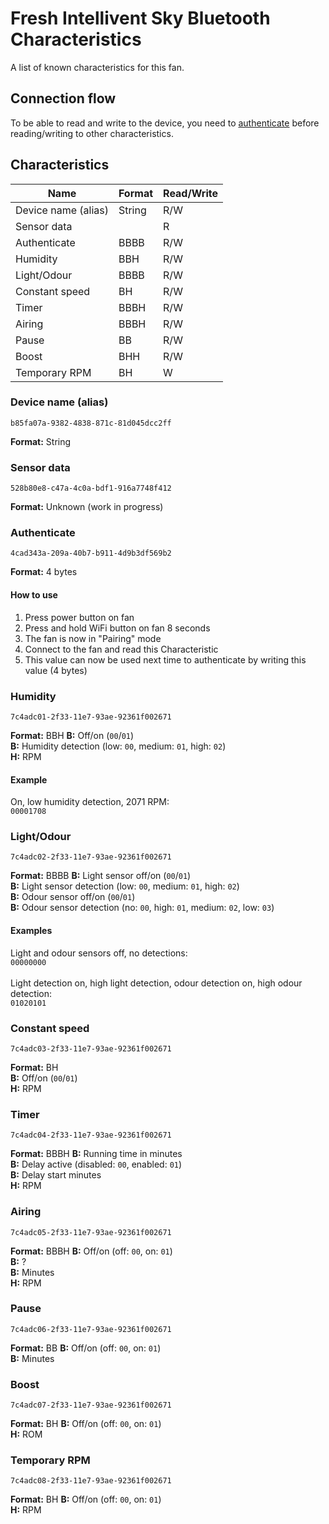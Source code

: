 # Fresh Intellivent Sky Bluetooth Characteristics

A list of known characteristics for this fan.

## Connection flow

To be able to read and write to the device, you need to [authenticate](#Authenticate) before reading/writing to other characteristics.

## Characteristics

| Name                | Format | Read/Write |
|---------------------|--------|------------|
| Device name (alias) | String | R/W        |
| Sensor data         |        | R          |
| Authenticate        | BBBB   | R/W        |
| Humidity            | BBH    | R/W        |
| Light/Odour         | BBBB   | R/W        |
| Constant speed      | BH     | R/W        |
| Timer               | BBBH   | R/W        |
| Airing              | BBBH   | R/W        |
| Pause               | BB     | R/W        |
| Boost               | BHH    | R/W        |
| Temporary RPM       | BH     | W          |

### Device name (alias)
```
b85fa07a-9382-4838-871c-81d045dcc2ff
```
**Format:** String


### Sensor data
```
528b80e8-c47a-4c0a-bdf1-916a7748f412
```
**Format:** Unknown (work in progress)


### Authenticate
```
4cad343a-209a-40b7-b911-4d9b3df569b2
```
**Format:** 4 bytes
#### How to use
1. Press power button on fan
2. Press and hold WiFi button on fan 8 seconds
3. The fan is now in "Pairing" mode
4. Connect to the fan and read this Characteristic
5. This value can now be used next time to authenticate by writing this value (4 bytes)


### Humidity
```
7c4adc01-2f33-11e7-93ae-92361f002671
```
**Format:** BBH
**B:** Off/on (`00`/`01`)\
**B:** Humidity detection (low: `00`, medium: `01`, high: `02`)\
**H:** RPM

#### Example
On, low humidity detection, 2071 RPM:\
`00001708`


### Light/Odour
```
7c4adc02-2f33-11e7-93ae-92361f002671
```
**Format:** BBBB
**B:** Light sensor off/on (`00`/`01`)\
**B:** Light sensor detection (low: `00`, medium: `01`, high: `02`)\
**B:** Odour sensor off/on (`00`/`01`)\
**B:** Odour sensor detection (no: `00`, high: `01`, medium: `02`, low: `03`)

#### Examples
Light and odour sensors off, no detections:\
`00000000`\
\
Light detection on, high light detection, odour detection on, high odour detection:\
`01020101`


### Constant speed
```
7c4adc03-2f33-11e7-93ae-92361f002671
```
**Format:** BH\
**B:** Off/on (`00`/`01`)\
**H:** RPM


### Timer
```
7c4adc04-2f33-11e7-93ae-92361f002671
```
**Format:** BBBH
**B:** Running time in minutes\
**B:** Delay active (disabled: `00`, enabled: `01`)\
**B:** Delay start minutes\
**H:** RPM


### Airing
```
7c4adc05-2f33-11e7-93ae-92361f002671
```
**Format:** BBBH
**B:** Off/on (off: `00`, on: `01`)\
**B:** ?\
**B:** Minutes\
**H:** RPM


### Pause
```
7c4adc06-2f33-11e7-93ae-92361f002671
```
**Format:** BB
**B:** Off/on (off: `00`, on: `01`)\
**B:** Minutes


### Boost
```
7c4adc07-2f33-11e7-93ae-92361f002671
```
**Format:** BH
**B:** Off/on (off: `00`, on: `01`)\
**H:** ROM


### Temporary RPM
```
7c4adc08-2f33-11e7-93ae-92361f002671
```
**Format:** BH
**B:** Off/on (off: `00`, on: `01`)\
**H:** RPM

